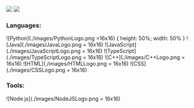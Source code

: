 ![](https://github.com/WiggleGiggle/github-stats/blob/master/generated/overview.svg)
![](https://github.com/WiggleGiggle/github-stats/blob/master/generated/languages.svg)

### Languages:
![Python](./images/PythonLogo.png =16x16) { height: 50%; width: 50% }
![Java](./images/JavaLogo.png = 16x16)
![JavaScript](./images/JavaScriptLogo.png = 16x16)
![TypeScript](./images/TypeScriptLogo.png = 16x16)
![C++](./images/C++Logo.png = 16x16)
![HTML](./images/HTMLLogo.png = 16x16)
![CSS](./images/CSSLogo.png = 16x16)

### Tools:
![Node.js](./images/NodeJSLogo.png = 16x16)
